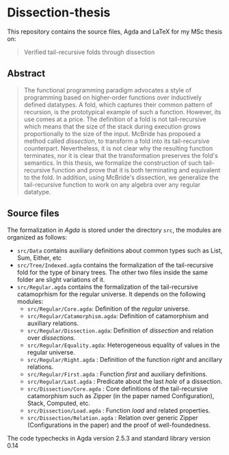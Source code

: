 # Dissection-thesis
This repository contains the source files, Agda and LaTeX for my MSc thesis on:

> Verified tail-recursive folds through dissection

## Abstract
> The functional programming paradigm advocates a style of programming based on higher-order functions over inductively defined datatypes. A fold, which captures their common pattern of recursion, is the prototypical example of such a function. However, its use comes at a price. The definition of a fold is not tail-recursive which means that the size of the stack during execution grows proportionally to the size of the input. McBride has proposed a method called *dissection*, to transform a fold into its tail-recursive counterpart. Nevertheless, it is not clear why the resulting function terminates, nor it is clear that the transformation preserves the fold's semantics.
> In this thesis, we formalize the construction of such tail-recursive function and prove that it is both terminating and equivalent to the fold. In addition, using McBride's dissection, we generalize the tail-recursive function to work on any algebra over any regular datatype.

## Source files
The formalization in _Agda_ is stored under the directory `src`, the modules are organized as follows:
- `src/Data` contains auxiliary definitions about common types such as List, Sum, Either, etc
- `src/Tree/Indexed.agda` contains the formalization of the tail-recursive fold for the type of binary trees. The other two files inside the same folder are slight variations of it.
- `src/Regular.agda` contains the formalization of the tail-recursive catamoprhism for the regular universe. It depends on the following modules:
  + `src/Regular/Core.agda`: Definition of the _regular_ universe.
  + `src/Regular/Catamorphism.agda`: Definition of catamorphism and auxiliary relations.
  + `src/Regular/Dissection.agda`: Definition of _dissection_ and relation over _dissections_.
  + `src/Regular/Equality.agda`: Heterogeneous equality of values in the regular universe.
  + `src/Regular/Right.agda` : Definition of the function _right_ and ancillary relations.
  + `src/Regular/First.agda` : Function _first_ and auxiliary definitions. 
  + `src/Regular/Last.agda` : Predicate about the last _hole_ of a dissection.
  + `src/Dissection/Core.agda` : Core definitions of the tail-recursive catamorphism such as Zipper (in the paper named Configuration), Stack, Computed, etc.
  + `src/Dissection/Load.agda` : Function _load_ and related properties.
  + `src/Dissection/Relation.agda` : Relation over generic Zipper (Configurations in the paper) and the proof of well-foundedness.

The code typechecks in Agda version 2.5.3 and standard library version 0.14
